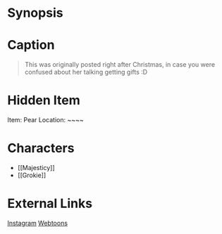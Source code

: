 # Synopsis


# Caption
> This was originally posted right after Christmas, in case you were confused about her talking getting gifts :D

# Hidden Item
Item: Pear
Location: ~~~~

# Characters
* [[Majesticy]]
* [[Grokie]]

# External Links
[Instagram](https://www.instagram.com/p/CJZBosrjBsS/?igshid=YmMyMTA2M2Y=)
[Webtoons](https://www.webtoons.com/en/challenge/twistwood-tales/64-grokie-and-the-ice-queen/viewer?title_no=344740&episode_no=69)